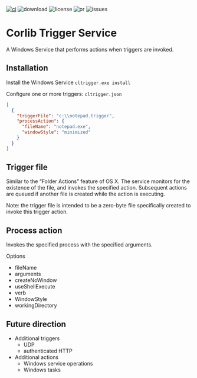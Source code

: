 [![ci](https://ci.appveyor.com/api/projects/status/3sg6a90yoxj9lwer?svg=true)](https://ci.appveyor.com/project/ConditionalOperator/trigger) ![download](https://img.shields.io/github/downloads/corlib/trigger/latest/total.svg?style=flat-square) ![license](https://img.shields.io/github/license/corlib/trigger.svg?style=flat-square) ![pr](http://issuestats.com/github/corlib/trigger/badge/pr?style=flat-square) ![issues](http://issuestats.com/github/corlib/trigger/badge/issue?style=flat-square)
# Corlib Trigger Service
A Windows Service that performs actions when triggers are invoked.

## Installation

Install the Windows Service
`cltrigger.exe install`

Configure one or more triggers: `cltrigger.json`
```JSON
[
  {
    "triggerFile": "c:\\notepad.trigger",
    "processAction": {
      "fileName": "notepad.exe",
      "windowStyle": "minimized"
    }
  }
]
```

## Trigger file
Similar to the “Folder Actions” feature of OS X. The service monitors for the existence of the file, and invokes the specified action. Subsequent actions are queued if another file is created while the action is executing.

Note: the trigger file is intended to be a zero-byte file specifically created to invoke this trigger action.

## Process action
Invokes the specified process with the specified arguments.

Options
- fileName
- arguments
- createNoWindow
- useShellExecute
- verb
- WindowStyle
- workingDirectory

## Future direction
- Additional triggers
  - UDP
  - authenticated HTTP
- Additional actions
  - Windows service operations
  - Windows tasks
